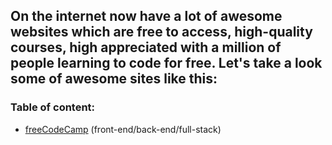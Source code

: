 ## On the internet now have a lot of awesome websites which are free to access, high-quality courses, high appreciated with a million of people learning to code for free. Let's take a look some of awesome sites like this:

### Table of content:

- [freeCodeCamp](https://freecodecamp.org/) (front-end/back-end/full-stack)

